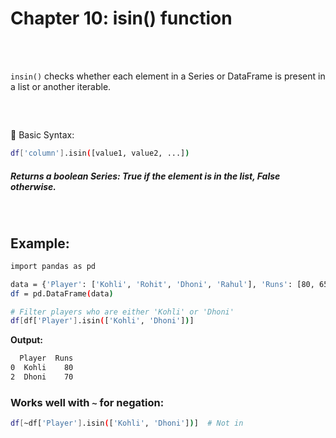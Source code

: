 #
# Chapter 10: isin() function

<br>
<br>

`insin()` checks whether each element in a Series or DataFrame is present in a list or another iterable.

<br>

## 
🧾 Basic Syntax:
```bash
df['column'].isin([value1, value2, ...])
```
##### Returns a boolean Series: True if the element is in the list, False otherwise.

<br>

## Example:
```bash
import pandas as pd

data = {'Player': ['Kohli', 'Rohit', 'Dhoni', 'Rahul'], 'Runs': [80, 65, 70, 50]}
df = pd.DataFrame(data)

# Filter players who are either 'Kohli' or 'Dhoni'
df[df['Player'].isin(['Kohli', 'Dhoni'])]
```
**Output:**
```bash
  Player  Runs
0  Kohli    80
2  Dhoni    70
```

### Works well with `~` for negation:

```bash
df[~df['Player'].isin(['Kohli', 'Dhoni'])]  # Not in
```
